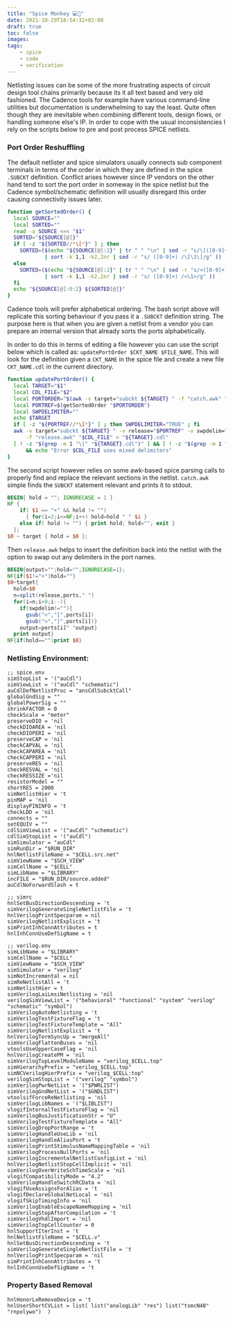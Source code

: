 ```yaml
---
title: "Spice Monkey 💻🐒"
date: 2021-10-29T18:54:32+02:00
draft: true
toc: false
images:
tags:
    - spice
    - code
    - verification
---
```


Netlisting issues can be some of the more frustrating aspects of circuit design
tool chains primarily because its it all text based and very old fashioned.
The Cadence tools for example have various command-line utilities but
documentation is underwhelming to say the least. Quite often though they are
inevitable when combining different tools, design flows, or handling someone
else's IP. In order to cope with the usual inconsistencies I rely on the
scripts below to pre and post process SPICE netlists.

### Port Order Reshuffling

The default netlister and spice simulators usually connects sub component
terminals in terms of the order in which they are defined in the spice `.SUBCKT`
definition. Conflict arises however since IP vendors on the other hand tend
to sort the port order in someway in the spice netlist but the Cadence
symbol/schematic definition will usually disregard this order causing
connectivity issues later.

```bash
function getSortedOrder() {
  local SOURCE=""
  local SORTED=""
  read -a SOURCE <<< "$1"
  SORTED="${SOURCE[@]}"
  if [ -z "${SORTED//*\[*}" ] ; then
    SORTED=($(echo "${SOURCE[@]:2}" | tr " " "\n" | sed -r "s/\[([0-9]+)\]/ \1 /g" \
            | sort -k 1,1 -k2,2nr | sed -r "s/ ([0-9]+) /\[\1\]/g" ))
  else
    SORTED=($(echo "${SOURCE[@]:2}" | tr " " "\n" | sed -r "s/<([0-9]+)>/ \1 /g" \
            | sort -k 1,1 -k2,2nr | sed -r "s/ ([0-9]+) /<\1>/g" ))
  fi
  echo "${SOURCE[@]:0:2} ${SORTED[@]}"
}
```

Cadence tools will prefer alphabetical ordering. The bash script above will
replicate this sorting behaviour if you pass it a `.SUBCKT` definition string.
The purpose here is that when you are given a netlist from a vendor you can
prepare an internal version that already sorts the ports alphabetically.

In order to do this in terms of editing a file however you can use the script
below which is called as: `updatePortOrder $CKT_NAME $FILE_NAME`. This will
look for the definition given a `CKT_NAME` in the spice file and create a
new file `CKT_NAME.cdl` in the current directory.

```bash
function updatePortOrder() {
  local TARGET="$1"
  local CDL_FILE="$2"
  local PORTORDER="$(awk -v target="subckt ${TARGET} " -f "catch.awk" "$CDL_FILE")"
  local PORTREF=$(getSortedOrder "$PORTORDER")
  local SWPDELIMITER=""
  echo $TARGET
  if [ -z "${PORTREF//*\[*}" ] ; then SWPDELIMITER="TRUE" ; fi
  awk -v target="subckt ${TARGET} " -v release="$PORTREF" -v swpdelim="$SWPDELIMITER" \
      -f "release.awk" "$CDL_FILE" > "${TARGET}.cdl"
  [ ! -z "$(grep -m 1 "\[" "${TARGET}.cdl")" ] && [ ! -z "$(grep -m 1 "<" "${TARGET}.cdl")" ] \
      && echo "Error $CDL_FILE uses mixed delimiters"
}
```

The second script however relies on some awk-based spice parsing calls to
properly find and replace the relevant sections in the netlist. `catch.awk`
simple finds the `SUBCKT` statement relevant and prints it to stdout.

```awk
BEGIN{ hold = ""; IGNORECASE = 1 }
NF {
    if( $1 == "+" && hold != "")
      { for(i=2;i<=NF;i++) hold=hold " " $i }
    else if( hold != "") { print hold; hold=""; exit }
  };
$0 ~ target { hold = $0 };
```

Then `release.awk` helps to insert the definition back into the netlist with
the option to swap out any delimiters in the port names.

```awk
BEGIN{output="";hold="";IGNORECASE=1};
NF{if($1!="+")hold=""}
$0~target{
  hold=$0
  n=split(release,ports," ")
  for(i=n;i>0;i--){
    if(swpdelim!=""){
      gsub("<","[",ports[i])
      gsub(">","]",ports[i])}
    output=ports[i]" "output}
  print output}
NF{if(hold=="")print $0}
```

### Netlisting Environment:

```skill
;; spice.env
simStopList = '("auCdl")
simViewList = '("auCdl" "schematic")
auCdlDefNetlistProc = "ansCdlSubcktCall"
globalGndSig = ""
globalPowerSig = ""
shrinkFACTOR = 0
checkScale = "meter"
preserveDIO = 'nil
checkDIOAREA = 'nil
checkDIOPERI = 'nil
preserveCAP = 'nil
checkCAPVAL = 'nil
checkCAPAREA = 'nil
checkCAPPERI = 'nil
preserveRES = 'nil
checkRESVAL = 'nil
checkRESSIZE ='nil
resistorModel = ""
shortRES = 2000
simNetlistHier = 't
pinMAP = 'nil
displayPININFO = 't
checkLDD = 'nil
connects = ""
setEQUIV = ""
cdlSimViewList = '("auCdl" "schematic")
cdlSimStopList = '("auCdl")
simSimulator = "auCdl"
simRunDir = "$RUN_DIR"
hnlNetlistFileName = "$CELL.src.net"
simViewName = "$SCH_VIEW"
simCellName = "$CELL"
simLibName = "$LIBRARY"
incFILE = "$RUN_DIR/source.added"
auCdlNoForwardSlash = t
```

```skill
;; simrc
hnlSetBusDirectionDescending = 't
simVerilogGenerateSingleNetlistFile = 't
hnlVerilogPrintSpecparam = nil
simVerilogNetlistExplicit = 't
simPrintInhConnAttributes = t
hnlInhConnUseDefSigName = t
```

```skill
;; verilog.env
simLibName = "$LIBRARY"
simCellName = "$CELL"
simViewName = "$SCH_VIEW"
simSimulator = "verilog"
simNotIncremental = nil
simReNetlistAll = 't
simNetlistHier = t
simVerilogLaiLmsiNetlisting = 'nil
verilogSimViewList = '("behavioral" "functional" "system" "verilog" "schematic" "symbol")
simVerilogAutoNetlisting = 't
simVerilogTestFixtureFlag = 't
simVerilogTestFixtureTemplate = "All"
simVerilogNetlistExplicit = 't
hnlVerilogTermSyncUp = "mergeAll"
simVerilogFlattenBuses = 'nil
vtoolsUseUpperCaseFlag = 'nil
hnlVerilogCreatePM = 'nil
simVerilogTopLevelModuleName = "verilog_$CELL.top"
simHierarchyPrefix = "verilog_$CELL.top"
simNCVerilogHierPrefix = "verilog_$CELL:top"
verilogSimStopList = '("verilog" "symbol")
simVerilogPwrNetList = '("$PWRLIST")
simVerilogGndNetList = '("$GNDLIST")
vtoolsifForceReNetlisting = 'nil
simVerilogLibNames = '("$LIBLIST")
vlogifInternalTestFixtureFlag = 'nil
simVerilogBusJustificationStr = "U"
simVerilogTestFixtureTemplate = "All"
simVerilogDropPortRange = 't
simVerilogHandleUseLib = 'nil
simVerilogHandleAliasPort = 't
simVerilogPrintStimulusNameMappingTable = 'nil
simVerilogProcessNullPorts = 'nil
simVerilogIncrementalNetlistConfigList = 'nil
hnlVerilogNetlistStopCellImplicit = 'nil
simVerilogOverWriteSchTimeScale = 'nil
vlogifCompatibilityMode = "4.2"
simVerilogHandleSwitchRCData = 'nil
vlogifUseAssignsForAlias = 't
vlogifDeclareGlobalNetLocal = 'nil
vlogifSkipTimingInfo = 'nil
simVerilogEnableEscapeNameMapping = 'nil
simVerilogStopAfterCompilation = 't
simVerilogVhdlImport = 'nil
simVerilogTopCellCounter = 0
hnlSupportIterInst = 't
hnlNetlistFileName = "$CELL.v"
hnlSetBusDirectionDescending = 't
simVerilogGenerateSingleNetlistFile = 't
hnlVerilogPrintSpecparam = 'nil
simPrintInhConnAttributes = 't
hnlInhConnUseDefSigName = 't
```

### Property Based Removal

```
hnlHonorLxRemoveDevice = 't
hnlUserShortCVList = list( list("analogLib" "res") list("tsmcN40" "rnpolywo")  )
```
